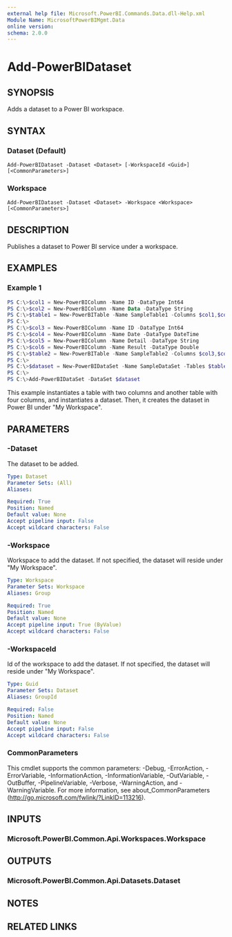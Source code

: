 ```yaml
---
external help file: Microsoft.PowerBI.Commands.Data.dll-Help.xml
Module Name: MicrosoftPowerBIMgmt.Data
online version:
schema: 2.0.0
---
```


# Add-PowerBIDataset

## SYNOPSIS
Adds a dataset to a Power BI workspace.

## SYNTAX

### Dataset (Default)
```
Add-PowerBIDataset -Dataset <Dataset> [-WorkspaceId <Guid>] [<CommonParameters>]
```

### Workspace
```
Add-PowerBIDataset -Dataset <Dataset> -Workspace <Workspace> [<CommonParameters>]
```

## DESCRIPTION
Publishes a dataset to Power BI service under a workspace.

## EXAMPLES

### Example 1
```powershell
PS C:\>$col1 = New-PowerBIColumn -Name ID -DataType Int64
PS C:\>$col2 = New-PowerBIColumn -Name Data -DataType String
PS C:\>$table1 = New-PowerBITable -Name SampleTable1 -Columns $col1,$col2
PS C:\>
PS C:\>$col3 = New-PowerBIColumn -Name ID -DataType Int64
PS C:\>$col4 = New-PowerBIColumn -Name Date -DataType DateTime
PS C:\>$col5 = New-PowerBIColumn -Name Detail -DataType String
PS C:\>$col6 = New-PowerBIColumn -Name Result -DataType Double
PS C:\>$table2 = New-PowerBITable -Name SampleTable2 -Columns $col3,$col4,$col5,$col6
PS C:\>
PS C:\>$dataset = New-PowerBIDataSet -Name SampleDataSet -Tables $table1,$table2
PS C:\>
PS C:\>Add-PowerBIDataSet -DataSet $dataset
```

This example instantiates a table with two columns and another table with four columns, and instantiates a dataset.
Then, it creates the dataset in Power BI under "My Workspace".

## PARAMETERS

### -Dataset
The dataset to be added.

```yaml
Type: Dataset
Parameter Sets: (All)
Aliases:

Required: True
Position: Named
Default value: None
Accept pipeline input: False
Accept wildcard characters: False
```

### -Workspace
Workspace to add the dataset. If not specified, the dataset will reside under "My Workspace".

```yaml
Type: Workspace
Parameter Sets: Workspace
Aliases: Group

Required: True
Position: Named
Default value: None
Accept pipeline input: True (ByValue)
Accept wildcard characters: False
```

### -WorkspaceId
Id of the workspace to add the dataset. If not specified, the dataset will reside under "My Workspace".

```yaml
Type: Guid
Parameter Sets: Dataset
Aliases: GroupId

Required: False
Position: Named
Default value: None
Accept pipeline input: False
Accept wildcard characters: False
```

### CommonParameters
This cmdlet supports the common parameters: -Debug, -ErrorAction, -ErrorVariable, -InformationAction, -InformationVariable, -OutVariable, -OutBuffer, -PipelineVariable, -Verbose, -WarningAction, and -WarningVariable. For more information, see about_CommonParameters (http://go.microsoft.com/fwlink/?LinkID=113216).

## INPUTS

### Microsoft.PowerBI.Common.Api.Workspaces.Workspace

## OUTPUTS

### Microsoft.PowerBI.Common.Api.Datasets.Dataset

## NOTES

## RELATED LINKS
